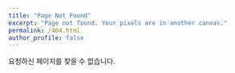 ```yaml
---
title: "Page Not Found"
excerpt: "Page not found. Your pixels are in another canvas."
permalink: /404.html
author_profile: false
---  
```

요청하신 페이지를 찾을 수 없습니다.

<script>
  var GOOG_FIXURL_LANG = 'en';
  var GOOG_FIXURL_SITE = 'https://wonillism.github.io'
</script>
<script src="https://linkhelp.clients.google.com/tbproxy/lh/wm/fixurl.js">
</script>